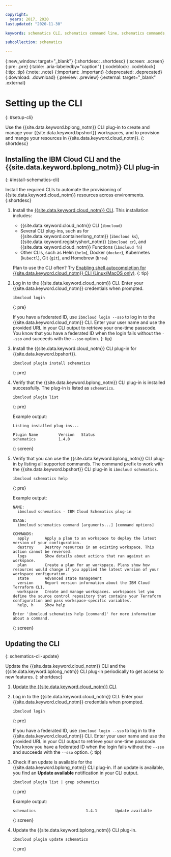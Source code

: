 ```yaml
---

copyright:
  years: 2017, 2020
lastupdated: "2020-11-30"

keywords: schematics CLI, schematics command line, schematics commands, terraform commands, terraform CLI, setting up schematics CLI, cli

subcollection: schematics

---
```

{:new_window: target="_blank"}
{:shortdesc: .shortdesc}
{:screen: .screen}
{:pre: .pre}
{:table: .aria-labeledby="caption"}
{:codeblock: .codeblock}
{:tip: .tip}
{:note: .note}
{:important: .important}
{:deprecated: .deprecated}
{:download: .download}
{:preview: .preview}
{:external: target="_blank" .external}

# Setting up the CLI 
{: #setup-cli}

Use the {{site.data.keyword.bplong_notm}} CLI plug-in to create and manage your {{site.data.keyword.bpshort}} workspaces, and to provision and mange your resources in {{site.data.keyword.cloud_notm}}. 
{: shortdesc}


## Installing the IBM Cloud CLI and the {{site.data.keyword.bplong_notm}} CLI plug-in
{: #install-schematics-cli}

Install the required CLIs to automate the provisioning of {{site.data.keyword.cloud_notm}} resources across environments. 
{:shortdesc}

1. Install the [{{site.data.keyword.cloud_notm}} CLI](/docs/cli?topic=cli-getting-started). This installation includes: 
   -   {{site.data.keyword.cloud_notm}} CLI (`ibmcloud`)
   -   Several CLI plug-ins, such as for {{site.data.keyword.containerlong_notm}} (`ibmcloud ks`), {{site.data.keyword.registryshort_notm}} (`ibmcloud cr`), and {{site.data.keyword.cloud_notm}} Functions (`ibmcloud fn`)
   -   Other CLIs, such as Helm (`helm`), Docker (`docker`), Kubernetes (`kubectl`), Git (`git`), and Homebrew (`brew`)

   Plan to use the CLI often? Try [Enabling shell autocompletion for {{site.data.keyword.cloud_notm}} CLI (Linux/MacOS only)](/docs/cli?topic=cli-shell-autocomplete#shell-autocomplete-linux).
   {: tip}

2. Log in to the {{site.data.keyword.cloud_notm}} CLI. Enter your {{site.data.keyword.cloud_notm}} credentials when prompted.
   ```
   ibmcloud login
   ```
   {: pre}

   If you have a federated ID, use `ibmcloud login --sso` to log in to the {{site.data.keyword.cloud_notm}} CLI. Enter your user name and use the provided URL in your CLI output to retrieve your one-time passcode. You know that you have a federated ID when the login fails without the `--sso` and succeeds with the `--sso` option.
   {: tip}
    
3. Install the {{site.data.keyword.cloud_notm}} CLI plug-in for {{site.data.keyword.bpshort}}.

   ```
   ibmcloud plugin install schematics
   ```
   {: pre}
    
4. Verify that the {{site.data.keyword.bplong_notm}} CLI plug-in is installed successfully. The plug-in is listed as `schematics`.

   ```
   ibmcloud plugin list
   ```
   {: pre}

   Example output:

   ```
   Listing installed plug-ins...

   Plugin Name         Version   Status        
   schematics          1.4.0     
   ```
   {: screen}
    
5. Verify that you can use the {{site.data.keyword.bplong_notm}} CLI plug-in by listing all supported commands. The command prefix to work with the {{site.data.keyword.bpshort}} CLI plug-in is `ibmcloud schematics`. 
   ```
   ibmcloud schematics help
   ```
   {: pre}
    
   Example output: 
   ```
   NAME:
     ibmcloud schematics - IBM Cloud Schematics plug-in

   USAGE:
     ibmcloud schematics command [arguments...] [command options]

   COMMANDS:
     apply       Apply a plan to an workspace to deploy the latest version of your configuration.
     destroy     Destroy resources in an existing workspace. This action cannot be reversed.
     logs        Show details about actions that ran against an workspace.
     plan        Create a plan for an workspace. Plans show how resources would change if you applied the latest version of your workspace configuration.
     state       Advanced state management
     version     Report version information about the IBM Cloud Terraform CLI.
     workspace   Create and manage workspaces. workspaces let you define the source control repository that contains your Terraform configuration and pass workspace-specific variables.
     help, h     Show help

   Enter 'ibmcloud schematics help [command]' for more information about a command.
   ```
   {: screen}
   
## Updating the CLI
{: schematics-cli-update}

Update the {{site.data.keyword.cloud_notm}} CLI and the {{site.data.keyword.bplong_notm}} CLI plug-in periodically to get access to new features. 
{: shortdesc}

1.  [Update the {{site.data.keyword.cloud_notm}} CLI](/docs/cli?topic=cli-install-ibmcloud-cli#update-ibmcloud-cli). 

2. Log in to the {{site.data.keyword.cloud_notm}} CLI. Enter your {{site.data.keyword.cloud_notm}} credentials when prompted.

    ```
    ibmcloud login
    ```
    {: pre}

     If you have a federated ID, use `ibmcloud login --sso` to log in to the {{site.data.keyword.cloud_notm}} CLI. Enter your user name and use the provided URL in your CLI output to retrieve your one-time passcode. You know you have a federated ID when the login fails without the `--sso` and succeeds with the `--sso` option.
     {: tip}

3. Check if an update is available for the {{site.data.keyword.bplong_notm}} CLI plug-in. If an update is available, you find an **Update available** notification in your CLI output. 
   ```
   ibmcloud plugin list | grep schematics
   ```
   {: pre}
   
   Example output: 

   ```
   schematics                      1.4.1        Update available
   ```
   {: screen}
   
4. Update the {{site.data.keyword.bplong_notm}} CLI plug-in. 

   ```
   ibmcloud plugin update schematics
   ```
   {: pre}
